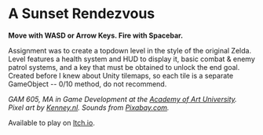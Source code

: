 # A Sunset Rendezvous
**Move with WASD or Arrow Keys.  Fire with Spacebar.**

Assignment was to create a topdown level in the style of the original Zelda.  Level features a health system and HUD to display it, basic combat & enemy patrol systems, and a key that must be obtained to unlock the end goal.  Created before I knew about Unity tilemaps, so each tile is a separate GameObject -- 0/10 method, do not recommend.

*GAM 605, MA in Game Development at the [Academy of Art University](http://art.edu).  
Pixel art by [Kenney.nl](http://Kenney.nl).  Sounds from [Pixabay.com](http://Pixabay.com).*

Available to play on [Itch.io](https://onewinter.itch.io/gam-605-midterm-project).
